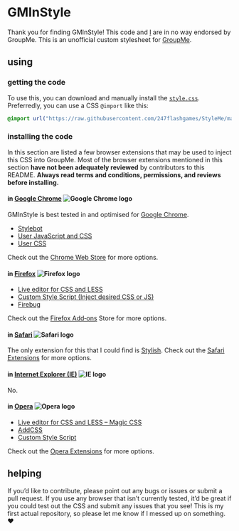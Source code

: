 # G&#xFEFF;M&#xFEFF;In&#xFEFF;Style
Thank you for finding G&#xFEFF;M&#xFEFF;In&#xFEFF;Style! This code and [I](https://github.com/247flashgames) are in no way endorsed by Group&#xFEFF;Me. This is an unofficial custom stylesheet for [Group&#xFEFF;Me](https://groupme.com).
## using
### getting the code
To use this, you can download and manually install the [`style.css`](/style.css). Preferredly, you can use a CSS `@import` like this:
```css
@import url("https://raw.githubusercontent.com/247flashgames/StyleMe/master/style.css");
```
### installing the code
In this section are listed a few browser extensions that may be used to inject this CSS into Group&#xFEFF;Me. Most of the browser extensions mentioned in this section **have not been adequately reviewed** by contributors to this READ&#xFEFF;ME. **Always read terms and conditions, permissions, and reviews before installing.**
#### in [Google Chrome](https://www.google.com/chrome) ![Google Chrome logo](https://upload.wikimedia.org/wikipedia/commons/thumb/a/a5/Google_Chrome_icon_%28September_2014%29.svg/16px-Google_Chrome_icon_%28September_2014%29.svg.png)
G&#xFEFF;M&#xFEFF;In&#xFEFF;Style is best tested in and optimised for [Google Chrome](https://www.google.com/chrome).
* [Style&#xFEFF;bot](https://chrome.google.com/webstore/detail/stylebot/oiaejidbmkiecgbjeifoejpgmdaleoha)
* [User JavaScript and CSS](https://chrome.google.com/webstore/detail/user-javascript-and-css/nbhcbdghjpllgmfilhnhkllmkecfmpld)
* [User CSS](https://chrome.google.com/webstore/detail/user-css/okpjlejfhacmgjkmknjhadmkdbcldfcb)

Check out the [Chrome Web Store](https://chrome.google.com/webstore/search/CSS?_category=extensions) for more options.
#### in [Firefox](https://www.mozilla.org/en-US/firefox/) ![Firefox logo](https://upload.wikimedia.org/wikipedia/commons/thumb/6/67/Firefox_Logo%2C_2017.svg/16px-Firefox_Logo%2C_2017.svg.png)
* [Live editor for CSS and LESS](https://addons.mozilla.org/en-US/firefox/addon/live-editor-for-css-and-less/)
* [Custom Style Script (Inject desired CSS or JS)](https://addons.mozilla.org/en-US/firefox/addon/custom-style-script/)
* [Firebug](https://addons.mozilla.org/en-US/firefox/addon/firebug/)

Check out the [Firefox Add&dash;ons](https://addons.mozilla.org/en-US/firefox/search/?q=CSS&type=extension) Store for more options.
#### in [Safari](https://www.apple.com/safari/) ![Safari logo](https://upload.wikimedia.org/wikipedia/en/thumb/6/61/Apple_Safari.png/16px-Apple_Safari.png)
The only extension for this that I could find is [Stylish](https://safari-extensions.apple.com/details/?id=com.sobolev.stylish-5555L95H45). Check out the [Safari Extensions](https://safari-extensions.apple.com/?q=CSS) for more options.
#### in [Internet Explorer (IE)](https://microsoft.com/ie) ![IE logo](https://upload.wikimedia.org/wikipedia/commons/thumb/1/18/Internet_Explorer_10%2B11_logo.svg/16px-Internet_Explorer_10%2B11_logo.svg.png)
No.
#### in [Opera](https://www.opera.com) ![Opera logo](https://upload.wikimedia.org/wikipedia/commons/thumb/4/49/Opera_2015_icon.svg/16px-Opera_2015_icon.svg.png)
* [Live editor for CSS and LESS – Magic CSS](https://addons.opera.com/en/extensions/details/live-editor-for-css-and-less-magic-css)
* [Add&#xFEFF;CSS](https://addons.opera.com/en/extensions/details/addcss)
* [Custom Style Script](https://addons.opera.com/en/extensions/details/custom-style-script)

Check out the [Opera Extensions](https://addons.opera.com/en/search/?query=CSS) for more options.
## helping
If you’d like to contribute, please point out any bugs or issues or submit a pull request. If you use any browser that isn’t currently tested, it’d be great if you could test out the CSS and submit any issues that you see! This is my first actual repository, so please let me know if I messed up on something. **&#x2764;&#xFE0F;**
